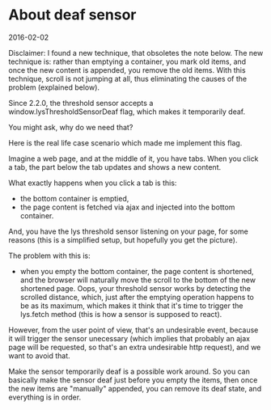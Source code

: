 About deaf sensor
======================
2016-02-02



Disclaimer:
    I found a new technique, that obsoletes the note below.
    The new technique is: rather than emptying a container,
    you mark old items, and once the new content is appended,
    you remove the old items.
    With this technique, scroll is not jumping at all, thus eliminating
    the causes of the problem (explained below).
    



Since 2.2.0, the threshold sensor accepts a window.lysThresholdSensorDeaf flag,
which makes it temporarily deaf.

You might ask, why do we need that?


Here is the real life case scenario which made me implement this flag.


Imagine a web page, and at the middle of it, you have tabs.
When you click a tab, the part below the tab updates and shows a new content.

What exactly happens when you click a tab is this:

- the bottom container is emptied,
- the page content is fetched via ajax and injected into the bottom container.

And, you have the lys threshold sensor listening on your page, for some reasons
(this is a simplified setup, but hopefully you get the picture).


The problem with this is:

- when you empty the bottom container, the page content is shortened, 
and the browser will naturally move the scroll to the bottom of the new shortened page.
Oops, your threshold sensor works by detecting the scrolled distance, which, just
after the emptying operation happens to be as its maximum, which makes it think that
it's time to trigger the lys.fetch method (this is how a sensor is supposed to react).

However, from the user point of view, that's an undesirable event, because it will trigger 
the sensor unecessary (which implies that probably an ajax page will be requested, so 
that's an extra undesirable http request), and we want to avoid that.


Make the sensor temporarily deaf is a possible work around.
So you can basically make the sensor deaf just before you empty the items, 
then once the new items are "manually" appended, you can remove its deaf state, 
and everything is in order.

